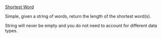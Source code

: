 [Shortest Word](https://www.codewars.com/kata/57cebe1dc6fdc20c57000ac9/scala)

Simple, given a string of words, return the length of the shortest word(s).

String will never be empty and you do not need to account for different data types.
